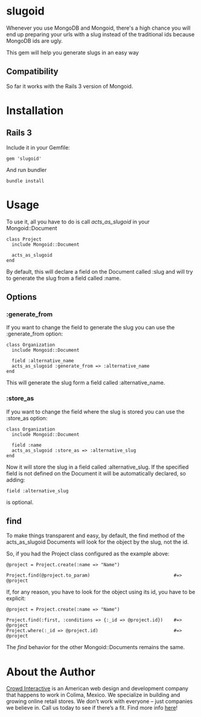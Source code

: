 # slugoid

Whenever you use MongoDB and Mongoid, there's a high chance you will end up preparing your urls
with a slug instead of the traditional ids because MongoDB ids are ugly.

This gem will help you generate slugs in an easy way

## Compatibility

So far it works with the Rails 3 version of Mongoid.

# Installation

## Rails 3

Include it in your Gemfile:

    gem 'slugoid'

And run bundler

    bundle install

# Usage

To use it, all you have to do is call *acts_as_slugoid* in your Mongoid::Document

    class Project
      include Mongoid::Document

      acts_as_slugoid
    end

By default, this will declare a field on the Document called :slug and will try to generate the slug from
a field called :name.

## Options

### :generate_from

If you want to change the field to generate the slug you can use the :generate_from option:

    class Organization
      include Mongoid::Document

      field :alternative_name
      acts_as_slugoid :generate_from => :alternative_name
    end

This will generate the slug form a field called :alternative_name.

### :store_as

If you want to change the field where the slug is stored you can use the :store_as option:

    class Organization
      include Mongoid::Document

      field :name
      acts_as_slugoid :store_as => :alternative_slug
    end

Now it will store the slug in a field called :alternative_slug. If the specified field is not defined
on the Document it will be automatically declared, so adding:

    field :alternative_slug

is optional.

## find

To make things transparent and easy, by default, the find method of the acts_as_slugoid Documents will look for the object by the slug, not the id.

So, if you had the Project class configured as the example above:

    @project = Project.create(:name => "Name")

    Project.find(@project.to_param)                               #=> @project

If, for any reason, you have to look for the object using its id, you have to be explicit:

    @project = Project.create(:name => "Name")

    Project.find(:first, :conditions => {:_id => @project.id})    #=> @project
    Project.where(:_id => @project.id)                            #=> @project

The *find* behavior for the other Mongoid::Documents remains the same.

# About the Author

[Crowd Interactive](http://www.crowdint.com) is an American web design and development company that happens to work in Colima, Mexico. 
We specialize in building and growing online retail stores. We don’t work with everyone – just companies we believe in. Call us today to see if there’s a fit.
Find more info [here](http://www.crowdint.com)!